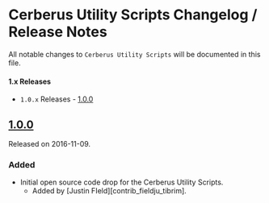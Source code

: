 # Cerberus Utility Scripts Changelog / Release Notes

All notable changes to `Cerberus Utility Scripts` will be documented in this file.

#### 1.x Releases

- `1.0.x` Releases - [1.0.0](#100)

## [1.0.0](https://github.com/Nike-Inc/cerberus-util-scripts/releases/tag/v1.0.0)

Released on 2016-11-09.

### Added

- Initial open source code drop for the Cerberus Utility Scripts.
	- Added by [Justin FIeld][contrib_fieldju_tibrim].
	

[contrib_fieldju]: https://github.com/fieldju